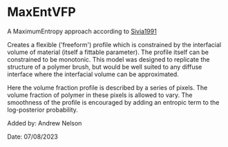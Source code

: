 # MaxEntVFP

A MaximumEntropy approach according to [Sivia1991](https://www.sciencedirect.com/science/article/abs/pii/092145269190042D)

Creates a flexible ('freeform') profile which is constrained by the interfacial volume of material
(itself a fittable parameter). The profile itself can be constrained to be monotonic. This model
was designed to replicate the structure of a polymer brush, but would be well suited to any diffuse
interface where the interfacial volume can be approximated.

Here the volume fraction profile is described by a series of pixels. The volume fraction
of polymer in these pixels is allowed to vary. The smoothness of the profile is encouraged by adding
an entropic term to the log-posterior probability.


Added by:
Andrew Nelson

Date: 07/08/2023